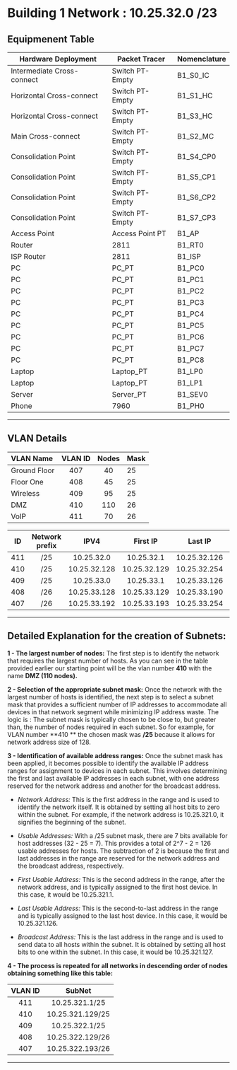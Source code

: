 # Building 1 Network : 10.25.32.0 /23

## Equipmenent Table

| Hardware Deployment        | Packet Tracer   | Nomenclature |
|----------------------------|-----------------|--------------|
| Intermediate Cross-connect | Switch PT-Empty | B1_S0_IC     |
| Horizontal Cross-connect   | Switch PT-Empty | B1_S1_HC     |
| Horizontal Cross-connect   | Switch PT-Empty | B1_S3_HC     |
| Main Cross-connect         | Switch PT-Empty | B1_S2_MC     |
| Consolidation Point        | Switch PT-Empty | B1_S4_CP0    |
| Consolidation Point        | Switch PT-Empty | B1_S5_CP1    |
| Consolidation Point        | Switch PT-Empty | B1_S6_CP2    |
| Consolidation Point        | Switch PT-Empty | B1_S7_CP3    |
| Access Point               | Access Point PT | B1_AP        |
| Router                     | 2811            | B1_RT0       |
| ISP Router                 | 2811            | B1_ISP       |
| PC                         | PC_PT           | B1_PC0       |
| PC                         | PC_PT           | B1_PC1       |
| PC                         | PC_PT           | B1_PC2       |
| PC                         | PC_PT           | B1_PC3       |
| PC                         | PC_PT           | B1_PC4       |
| PC                         | PC_PT           | B1_PC5       |
| PC                         | PC_PT           | B1_PC6       |
| PC                         | PC_PT           | B1_PC7       |
| PC                         | PC_PT           | B1_PC8       |
| Laptop                     | Laptop_PT       | B1_LP0       |
| Laptop                     | Laptop_PT       | B1_LP1       |
| Server                     | Server_PT       | B1_SEV0      |
| Phone                      | 7960            | B1_PH0       |

___
## VLAN Details ##

| VLAN Name    | VLAN ID | Nodes | Mask | 
|:-------------|:-------:|:-----:|:-----|
| Ground Floor |   407   |  40   | 25   |
| Floor One    |   408   |  45   | 25   |
| Wireless     |   409   |  95   | 25   |
| DMZ          |   410   |  110  | 26   |
| VoIP         |   411   |  70   | 26   |




| ID  | Network prefix |     IPV4     |   First IP   |   Last IP    |  Broadcast   |
|:---:|:--------------:|:------------:|:------------:|:------------:|:------------:|
| 411 |      /25       |  10.25.32.0  |  10.25.32.1  | 10.25.32.126 | 10.25.32.127 |
| 410 |      /25       | 10.25.32.128 | 10.25.32.129 | 10.25.32.254 | 10.25.32.255 |
| 409 |      /25       |  10.25.33.0  |  10.25.33.1  | 10.25.33.126 | 10.25.33.127 |
| 408 |      /26       | 10.25.33.128 | 10.25.33.129 | 10.25.33.190 | 10.25.33.191 |
| 407 |      /26       | 10.25.33.192 | 10.25.33.193 | 10.25.33.254 | 10.25.33.255 |





___

## Detailed Explanation for the creation of Subnets:

**1 - The largest number of nodes:**  The first step is to identify the network that requires the largest number of hosts. As you can see in the table provided earlier our starting point will be the vlan number **410** with the name **DMZ (110 nodes).**

**2 - Selection of the appropriate subnet mask:** Once the network with the largest number of hosts is identified, the next step is to select a subnet mask that provides a sufficient number of IP addresses to accommodate all devices in that network segment while minimizing IP address waste. The logic is : The subnet mask is typically chosen to be close to, but greater than, the number of nodes required in each subnet. So for example, for VLAN number **410 ** the chosen mask was **/25** because it allows for network address size of 128.


**3 - Identification of available address ranges:** Once the subnet mask has been applied, it becomes possible to identify the available IP address ranges for assignment to devices in each subnet. This involves determining the first and last available IP addresses in each subnet, with one address reserved for the network address and another for the broadcast address.

- *Network Address:* This is the first address in the range and is used to identify the network itself. It is obtained by setting all host bits to zero within the subnet. For example, if the network address is 10.25.321.0, it signifies the beginning of the subnet.

- *Usable Addresses:* With a /25 subnet mask, there are 7 bits available for host addresses (32 - 25 = 7). This provides a total of 2^7 - 2 = 126 usable addresses for hosts. The subtraction of 2 is because the first and last addresses in the range are reserved for the network address and the broadcast address, respectively.

- *First Usable Address:* This is the second address in the range, after the network address, and is typically assigned to the first host device. In this case, it would be 10.25.321.1.

- *Last Usable Address:* This is the second-to-last address in the range and is typically assigned to the last host device. In this case, it would be 10.25.321.126.

- *Broadcast Address:* This is the last address in the range and is used to send data to all hosts within the subnet. It is obtained by setting all host bits to one within the subnet. In this case, it would be 10.25.321.127.

**4 - The process is repeated for all networks in descending order of nodes obtaining something like this table:**  

| VLAN ID |      SubNet      |  
|:-------:|:----------------:|
|   411   | 10.25.321.1/25   | 
|   410   | 10.25.321.129/25 | 
|   409   |  10.25.322.1/25  | 
|   408   | 10.25.322.129/26 | 
|   407   | 10.25.322.193/26 | 
___